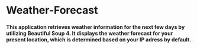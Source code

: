# Weather-Forecast
#### This application retrieves weather information for the next few days by utilizing Beautiful Soup 4. It displays the weather forecast for your present location, which is determined based on your IP adress by default.
